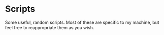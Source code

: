 # Scripts

Some useful, random scripts. Most of these are specific to my machine, but feel free to reappropriate them as you wish.
